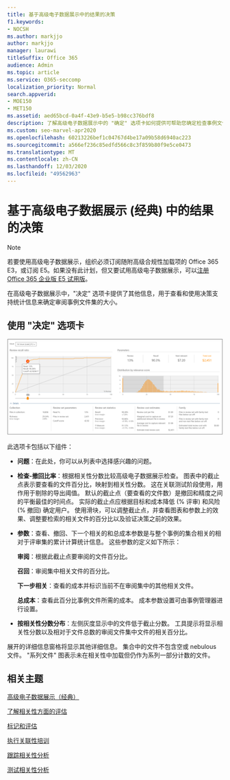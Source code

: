 ```yaml
---
title: 基于高级电子数据展示中的结果的决策
f1.keywords:
- NOCSH
ms.author: markjjo
author: markjjo
manager: laurawi
titleSuffix: Office 365
audience: Admin
ms.topic: article
ms.service: O365-seccomp
localization_priority: Normal
search.appverid:
- MOE150
- MET150
ms.assetid: aed65bcd-0a4f-43e9-b5e5-b98cc376bdf8
description: 了解高级电子数据展示中的 "确定" 选项卡如何提供可帮助您确定检查事例文件集的正确大小的数据。
ms.custom: seo-marvel-apr2020
ms.openlocfilehash: 60213226bef1c04767d4be17a09b58d6940ac223
ms.sourcegitcommit: a566ef236c85edfd566c8c3f859b80f9e5ce0473
ms.translationtype: MT
ms.contentlocale: zh-CN
ms.lasthandoff: 12/03/2020
ms.locfileid: "49562963"
---
```

# <a name="decision-based-on-the-results-in-advanced-ediscovery-classic"></a>基于高级电子数据展示 (经典) 中的结果的决策

> [!NOTE]
> 若要使用高级电子数据展示，组织必须订阅随附高级合规性加载项的 Office 365 E3，或订阅 E5。如果没有此计划，但又要试用高级电子数据展示，可以[注册 Office 365 企业版 E5 试用版](https://go.microsoft.com/fwlink/p/?LinkID=698279)。 
  
 在高级电子数据展示中，"决定" 选项卡提供了其他信息，用于查看和使用决策支持统计信息来确定审阅事例文件集的大小。 
  
## <a name="using-the-decide-tab"></a>使用 "决定" 选项卡

![相关性决定](../media/f32fed89-f3b5-404a-90c7-ea25d2eb58a9.png)
  
此选项卡包括以下组件：
  
- **问题**：在此处，你可以从列表中选择感兴趣的问题。 
    
- **检查-撤回比率**：根据相关性分数比较高级电子数据展示检查。 图表中的截止点表示要查看的文件百分比，映射到相关性分数。 这在关联测试阶段使用，用作用于剔除的导出阈值。 默认的截止点（要查看的文件数）是撤回和精度之间的平衡最佳的时间点。 实际的截止点应根据目标和成本降低 (% 评审) 和风险 (% 撤回) 确定用户。 使用滑块，可以调整截止点，并查看图表和参数上的效果、调整要检索的相关文件的百分比以及验证决策之前的效果。
    
- **参数**：查看、撤回、下一个相关的和总成本参数是与整个事例的集合相关的相对于评审集的累计计算统计信息。 这些参数的定义如下所示：
    
    **审阅**：根据此截止点要审阅的文件百分比。 
    
    **召回**：审阅集中相关文件的百分比。 
    
    **下一步相关**：查看的成本并标识当前不在审阅集中的其他相关文件。 
    
    **总成本**：查看此百分比事例文件所需的成本。 成本参数设置可由事例管理器进行设置。
    
- **按相关性分数分布**：左侧灰度显示中的文件低于截止分数。 工具提示将显示相关性分数以及相对于文件总数的审阅文件集中文件的相关百分比。
    
展开的详细信息窗格将显示其他详细信息。 集合中的文件不包含空或 nebulous 文件。 "系列文件" 图表示未在相关性中加载但仍作为系列一部分计数的文件。
  
## <a name="related-topics"></a>相关主题

[高级电子数据展示（经典）](office-365-advanced-ediscovery.md)
  
[了解相关性方面的评估](assessment-in-relevance-in-advanced-ediscovery.md)
  
[标记和评估](tagging-and-relevance-training-in-advanced-ediscovery.md)
  
[执行关联性培训](tagging-and-assessment-in-advanced-ediscovery.md)
  
[跟踪相关性分析](track-relevance-analysis-in-advanced-ediscovery.md)
  
[测试相关性分析](test-relevance-analysis-in-advanced-ediscovery.md)

